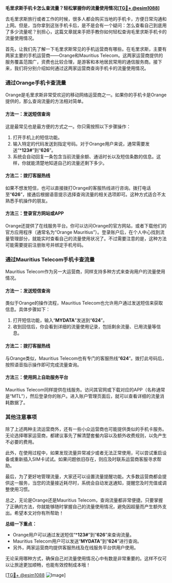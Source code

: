 **毛里求斯手机卡怎么查流量？轻松掌握你的流量使用情况[[TG💪+ @esim1088](https://t.me/s/esim1088)]**

去毛里求斯旅行或者工作的时候，很多人都会购买当地的手机卡，方便日常沟通和上网。但是，当你拿到这张手机卡后，是不是会有一个疑问：怎么查看自己到底用了多少流量呢？别担心，这篇文章就来手把手教你如何轻松查询毛里求斯手机卡的流量使用情况。

首先，让我们先了解一下毛里求斯常见的手机运营商有哪些。在毛里求斯，主要有两家主要的手机运营商——Orange和Mauritius Telecom。这两家运营商提供的服务覆盖范围广，资费也比较合理，是游客和本地居民常用的通信服务商。接下来，我们将分别介绍如何通过这两家运营商查询手机卡的流量使用情况。

### **通过Orange手机卡查流量**
Orange是毛里求斯非常受欢迎的移动网络运营商之一。如果你的手机卡是Orange提供的，那么查询流量的方法相对简单。

#### **方法一：发送短信查询**
这是最常见也是最方便的方式之一。你只需按照以下步骤操作：
1. 打开手机上的短信功能。
2. 输入特定的代码发送到指定号码。对于Orange用户来说，通常需要发送“***123#**”到“**626**”。
3. 系统会自动回复一条包含当前流量余额、通话时长以及短信条数的信息。这样，你就能清楚地知道自己的流量还剩下多少。

#### **方法二：拨打客服热线**
如果不想发短信，也可以直接拨打Orange的客服热线进行咨询。拨打电话至“**626**”，接通后根据语音提示选择查询流量的相关选项即可。这种方式适合不太熟悉手机操作的朋友。

#### **方法三：登录官方网站或APP**
Orange还提供了在线服务平台。你可以访问Orange的官方网站，或者下载他们的官方应用程序（通常名为“Orange Mauritius”）。登录账户后，在个人中心找到流量管理部分，就能实时查看自己的流量使用状况了。不过需要注意的是，这种方法可能需要提前注册账号并绑定手机号码。

### **通过Mauritius Telecom手机卡查流量**
Mauritius Telecom作为另一大运营商，同样支持多种方式来查询用户的流量使用情况。

#### **方法一：发送短信查询**
类似于Orange的操作流程，Mauritius Telecom也允许用户通过发送短信来获取信息。具体步骤如下：
1. 打开短信功能，输入“**MYDATA**”发送到“**624**”。
2. 收到回信后，你会看到详细的流量使用记录，包括剩余流量、已用流量等信息。

#### **方法二：拨打客服热线**
与Orange类似，Mauritius Telecom也有专门的客服热线“**624**”。拨打此号码后，按照语音指示操作即可完成流量查询。

#### **方法三：使用网上自助服务平台**
Mauritius Telecom同样提供在线服务。访问其官网或下载对应的APP（名称通常是“MTL”），然后登录你的账户。进入账户管理页面后，就可以查看详细的流量消耗数据了。

### **其他注意事项**
除了上述两种主流运营商外，还有一些小众运营商也可能提供类似的手机卡服务。无论选择哪家运营商，都建议事先了解清楚套餐内容以及额外收费规则，以免产生不必要的费用。

此外，在使用过程中，如果发现流量异常减少或者无法正常使用，可以尝试重启设备或重新插入SIM卡试试。如果问题依旧存在，则应及时联系运营商客服寻求帮助。

最后，为了更好地管理流量，大家还可以设置流量提醒功能。大多数运营商都会提供这一服务，当您的流量接近耗尽时，系统会自动发送通知，提醒您及时充值或调整使用习惯。

总之，无论是Orange还是Mauritius Telecom，查询流量都非常便捷。只要掌握了正确的方法，你就能够随时掌握自己的流量使用情况，避免因超量而产生额外支出。希望本文对你有所帮助！

**总结一下重点：**
- Orange用户可以通过发送短信“***123#**”到“**626**”来查询流量。
- Mauritius Telecom用户可以发送“**MYDATA**”到“**624**”进行查询。
- 另外，两家运营商均提供客服热线及在线服务平台供用户使用。

无论采用哪种方式，确保自己对流量使用情况心中有数是非常重要的。这样不仅可以让旅途更加顺畅，也能有效控制成本哦！

[[TG💪+ @esim1088](https://t.me/s/esim1088) ![Image](https://i.postimg.cc/4NQfJmqS/Snipaste-2025-05-13-00-14-12.png)]